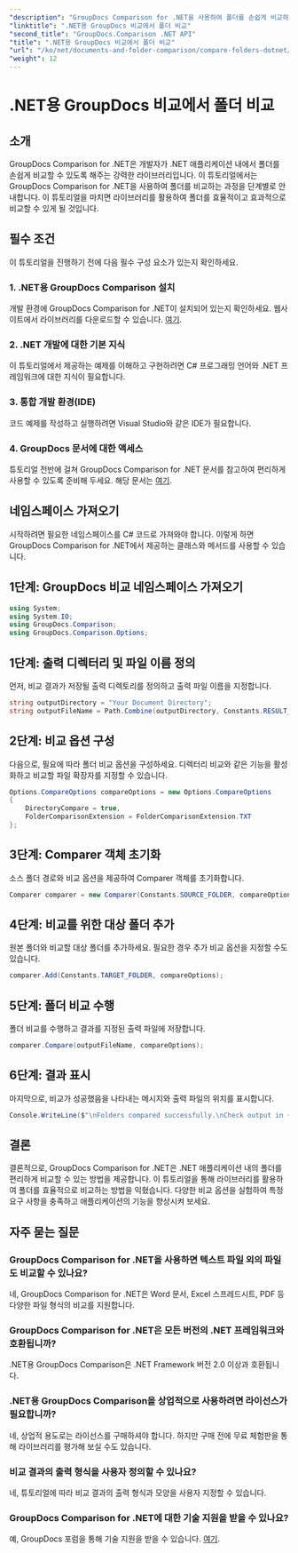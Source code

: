 ```yaml
---
"description": "GroupDocs Comparison for .NET을 사용하여 폴더를 손쉽게 비교하세요. 효율적인 폴더 비교를 위한 단계별 안내를 따라 .NET 애플리케이션을 더욱 강화하세요."
"linktitle": ".NET용 GroupDocs 비교에서 폴더 비교"
"second_title": "GroupDocs.Comparison .NET API"
"title": ".NET용 GroupDocs 비교에서 폴더 비교"
"url": "/ko/net/documents-and-folder-comparison/compare-folders-dotnet/"
"weight": 12
---
```


# .NET용 GroupDocs 비교에서 폴더 비교

## 소개
GroupDocs Comparison for .NET은 개발자가 .NET 애플리케이션 내에서 폴더를 손쉽게 비교할 수 있도록 해주는 강력한 라이브러리입니다. 이 튜토리얼에서는 GroupDocs Comparison for .NET을 사용하여 폴더를 비교하는 과정을 단계별로 안내합니다. 이 튜토리얼을 마치면 라이브러리를 활용하여 폴더를 효율적이고 효과적으로 비교할 수 있게 될 것입니다.
## 필수 조건
이 튜토리얼을 진행하기 전에 다음 필수 구성 요소가 있는지 확인하세요.
### 1. .NET용 GroupDocs Comparison 설치
개발 환경에 GroupDocs Comparison for .NET이 설치되어 있는지 확인하세요. 웹사이트에서 라이브러리를 다운로드할 수 있습니다. [여기](https://releases.groupdocs.com/comparison/net/).
### 2. .NET 개발에 대한 기본 지식
이 튜토리얼에서 제공하는 예제를 이해하고 구현하려면 C# 프로그래밍 언어와 .NET 프레임워크에 대한 지식이 필요합니다.
### 3. 통합 개발 환경(IDE)
코드 예제를 작성하고 실행하려면 Visual Studio와 같은 IDE가 필요합니다.
### 4. GroupDocs 문서에 대한 액세스
튜토리얼 전반에 걸쳐 GroupDocs Comparison for .NET 문서를 참고하여 편리하게 사용할 수 있도록 준비해 두세요. 해당 문서는 [여기](https://tutorials.groupdocs.com/comparison/net/).

## 네임스페이스 가져오기
시작하려면 필요한 네임스페이스를 C# 코드로 가져와야 합니다. 이렇게 하면 GroupDocs Comparison for .NET에서 제공하는 클래스와 메서드를 사용할 수 있습니다.
## 1단계: GroupDocs 비교 네임스페이스 가져오기
```csharp
using System;
using System.IO;
using GroupDocs.Comparison;
using GroupDocs.Comparison.Options;
```

## 1단계: 출력 디렉터리 및 파일 이름 정의
먼저, 비교 결과가 저장될 출력 디렉토리를 정의하고 출력 파일 이름을 지정합니다.
```csharp
string outputDirectory = "Your Document Directory";
string outputFileName = Path.Combine(outputDirectory, Constants.RESULT_FOLDER);
```
## 2단계: 비교 옵션 구성
다음으로, 필요에 따라 폴더 비교 옵션을 구성하세요. 디렉터리 비교와 같은 기능을 활성화하고 비교할 파일 확장자를 지정할 수 있습니다.
```csharp
Options.CompareOptions compareOptions = new Options.CompareOptions
{
    DirectoryCompare = true,
    FolderComparisonExtension = FolderComparisonExtension.TXT
};
```
## 3단계: Comparer 객체 초기화
소스 폴더 경로와 비교 옵션을 제공하여 Comparer 객체를 초기화합니다.
```csharp
Comparer comparer = new Comparer(Constants.SOURCE_FOLDER, compareOptions);
```
## 4단계: 비교를 위한 대상 폴더 추가
원본 폴더와 비교할 대상 폴더를 추가하세요. 필요한 경우 추가 비교 옵션을 지정할 수도 있습니다.
```csharp
comparer.Add(Constants.TARGET_FOLDER, compareOptions);
```
## 5단계: 폴더 비교 수행
폴더 비교를 수행하고 결과를 지정된 출력 파일에 저장합니다.
```csharp
comparer.Compare(outputFileName, compareOptions);
```
## 6단계: 결과 표시
마지막으로, 비교가 성공했음을 나타내는 메시지와 출력 파일의 위치를 표시합니다.
```csharp
Console.WriteLine($"\nFolders compared successfully.\nCheck output in {Directory.GetCurrentDirectory()}.");
```

## 결론
결론적으로, GroupDocs Comparison for .NET은 .NET 애플리케이션 내의 폴더를 편리하게 비교할 수 있는 방법을 제공합니다. 이 튜토리얼을 통해 라이브러리를 활용하여 폴더를 효율적으로 비교하는 방법을 익혔습니다. 다양한 비교 옵션을 실험하여 특정 요구 사항을 충족하고 애플리케이션의 기능을 향상시켜 보세요.
## 자주 묻는 질문
### GroupDocs Comparison for .NET을 사용하면 텍스트 파일 외의 파일도 비교할 수 있나요?
네, GroupDocs Comparison for .NET은 Word 문서, Excel 스프레드시트, PDF 등 다양한 파일 형식의 비교를 지원합니다.
### GroupDocs Comparison for .NET은 모든 버전의 .NET 프레임워크와 호환됩니까?
.NET용 GroupDocs Comparison은 .NET Framework 버전 2.0 이상과 호환됩니다.
### .NET용 GroupDocs Comparison을 상업적으로 사용하려면 라이선스가 필요합니까?
네, 상업적 용도로는 라이선스를 구매하셔야 합니다. 하지만 구매 전에 무료 체험판을 통해 라이브러리를 평가해 보실 수도 있습니다.
### 비교 결과의 출력 형식을 사용자 정의할 수 있나요?
네, 튜토리얼에 따라 비교 결과의 출력 형식과 모양을 사용자 지정할 수 있습니다.
### GroupDocs Comparison for .NET에 대한 기술 지원을 받을 수 있나요?
예, GroupDocs 포럼을 통해 기술 지원을 받을 수 있습니다. [여기](https://forum.groupdocs.com/c/comparison/12).